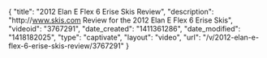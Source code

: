 {
    "title": "2012 Elan E Flex 6 Erise Skis Review",
    "description": "http:\/\/www.skis.com Review for the 2012 Elan E Flex 6 Erise Skis",
    "videoid": "3767291",
    "date_created": "1411361286",
    "date_modified": "1418182025",
    "type": "captivate",
    "layout": "video",
    "url": "\/v\/2012-elan-e-flex-6-erise-skis-review\/3767291"
}